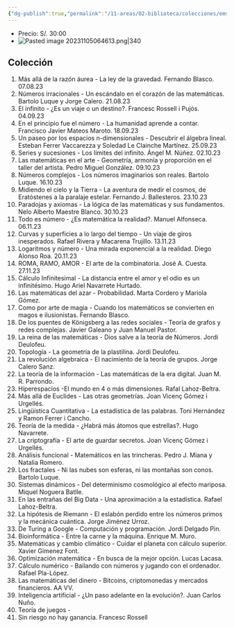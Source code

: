 ```yaml
---
{"dg-publish":true,"permalink":"/11-areas/02-biblioteca/colecciones/emse-grandes-ideas-de-las-matematicas/","noteIcon":""}
---
```


- Precio: S/. 30:00
- ![Pasted image 20231105064613.png|340](/img/user/11%20%C3%81reas%20%E2%9A%99/02%20Biblioteca/%F0%9F%92%BE%20Adjuntos/Pasted%20image%2020231105064613.png)
## Colección
1. Más allá de la razón áurea - La ley de la gravedad. Fernando Blasco. 07.08.23
2. Números irracionales - Un escándalo en el corazón de las matemáticas. Bartolo Luque y Jorge Calero. 21.08.23
3. El infinito - ¿Es un viaje o un destino?. Francesc Rossell i Pujós. 04.09.23
4. En el principio fue el número - La humanidad aprende a contar. Francisco Javier Mateos Maroto. 18.09.23
5. Un paseo por los espacios n-dimensionales - Descubrir el álgebra lineal. Esteban Ferrer Vaccarezza y Soledad Le Clainche Martínez. 25.09.23
6. Series y sucesiones - Los límites del infinito. Ángel M. Núñez. 02.10.23
7. Las matemáticas en el arte - Geometría, armonía y proporción en el taller del artista. Pedro Miguel González. 09.10.23
8. Números complejos - Los números imaginarios son reales. Bartolo Luque. 16.10.23
9. Midiendo el cielo y la Tierra - La aventura de medir el cosmos, de Eratóstenes a la paralaje estelar. Fernando J. Ballesteros. 23.10.23
10. Paradojas y axiomas - La lógica de las matemáticas y sus fundamentos. Nelo Alberto Maestre Blanco. 30.10.23
11. Todo es número - ¿Es matemática la realidad?. Manuel Alfonseca. 06.11.23
12. Curvas y superficies a lo largo del tiempo - Un viaje de giros inesperados. Rafael Rivera y Macarena Trujillo. 13.11.23
13. Logaritmos y número - Una mirada exponencial a la realidad. Diego Alonso Roa. 20.11.23
14. ROMA, RAMO, AMOR - El arte de la combinatoria. José A. Cuesta. 27.11.23
15. Cálculo Infinitesimal - La distancia entre el amor y el odio es un infinitésimo. Hugo Ariel Navarrete Hurtado. 
16. Las matemáticas del azar - Probabilidad. Marta Cordero y Mariola Gómez. 
17. Como por arte de magia - Cuando los matemáticos se convierten en magos e ilusionistas. Fernando Blasco. 
18. De los puentes de Königsberg a las redes sociales - Teoría de grafos y redes complejas. Javier Galeano y Juan Manuel Pastor. 
19. La reina de las matemáticas - Dios salve a la teoría de Números. Jordi Deulofeu. 
20. Topología - La geometría de la plastilina. Jordi Deulofeu. 
21. La revolución algebraica - El nacimiento de la teoría de grupos. Jorge Calero Sanz. 
22. La teoría de la información - Las matemáticas de la era digital. Juan M. R. Parrondo. 
23. Hiperespacios -El mundo en 4 o más dimensiones. Rafal Lahoz-Beltra. 
24. Más allá de Euclides - Las otras geometrías. Joan Vicenç Gómez i Urgellés. 
25. Lingüística Cuantitativa - La estadística de las palabras. Toni Hernández y Ramon Ferrer i Cancho. 
26. Teoría de la medida - ¿Habrá más átomos que estrellas?. Hugo Navarrete. 
27. La criptografía - El arte de guardar secretos. Joan Vicenç Gómez i Urgellés. 
28. Análisis funcional - Matemáticos en las trincheras. Pedro J. Miana y Natalia Romero. 
29. Los fractales - Ni las nubes son esferas, ni las montañas son conos. Bartolo Luque. 
30. Sistemas dinámicos - Del determinismo cosmológico al efecto mariposa. Miquel Noguera Batlle. 
31. En las entrañas del Big Data - Una aproximación a la estadística. Rafael Lahoz-Beltra. 
32. La hipótesis de Riemann - El eslabón perdido entre los números primos y la mecánica cuántica. Jorge Jiménez Urroz.  
33. De Turing a Google - Computación y programación. Jordi Delgado Pin. 
34. Bioinformática - Entre la carne y la máquina. Enrique M. Muro. 
35. Matemáticas y cambio climático - Cuidar el planeta con cálculo superior. Xavier Gimenez Font. 
36. Optimización matemática - En busca de la mejor opción. Lucas Lacasa. 
37. Cálculo numérico - Bailando con números y jugando con el ordenador. Rafael Pla-López. 
38. Las matemáticas del dinero - Bitcoins, criptomonedas y mercados financieros. AA VV. 
39. Inteligencia artificial - ¿Un paso adelante en la evolución?. Juan Carlos Nuño. 
40. Teoría de juegos - 
41. Sin riesgo no hay ganancia. Francesc Rossell